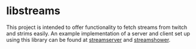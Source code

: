 # libstreams


This project is intended to offer functionality to fetch streams from twitch and
strims easily. An example implementation of a server and client set up using
this library can be found at
[streamserver](https://github.com/HoppenR/streamserver) and
[streamshower](https://github.com/HoppenR/streamshower).

